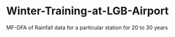 # Winter-Training-at-LGB-Airport
MF-DFA of Rainfall data for a particular station for 20 to 30 years
